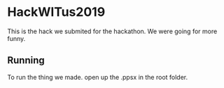 # HackWITus2019
This is the hack we submited for the hackathon. We were going for more funny.

## Running
To run the thing we made. open up the .ppsx in the root folder.
